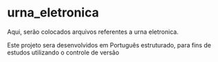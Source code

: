 # urna_eletronica

Aqui, serão colocados arquivos referentes a urna eletronica.

Este projeto sera desenvolvidos em Português estruturado, para fins de estudos utilizando o controle de versão
